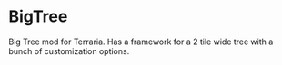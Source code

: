 # BigTree
Big Tree mod for Terraria. Has a framework for a 2 tile wide tree with a bunch of customization options.
